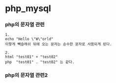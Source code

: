 # php_mysql

### php의 문자열 관련

    1.
    echo "Hello \"W\"orld"
    이렇게 빽슬래쉬 뒤에 오는 문자는 순수한 문자로 사용되게 된다.

    2.
    html "test01" + "test02"
    php  "test01" . "test02" 는 같다.

### php의 문자열 관련2
